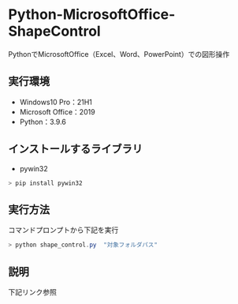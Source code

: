 # Python-MicrosoftOffice-ShapeControl
PythonでMicrosoftOffice（Excel、Word、PowerPoint）での図形操作

## 実行環境
- Windows10 Pro：21H1
- Microsoft Office：2019
- Python：3.9.6

## インストールするライブラリ
- pywin32
```powershell
> pip install pywin32
```
## 実行方法
コマンドプロンプトから下記を実行
```powershell
> python shape_control.py  "対象フォルダパス"
```
## 説明
下記リンク参照<br>
[]()
